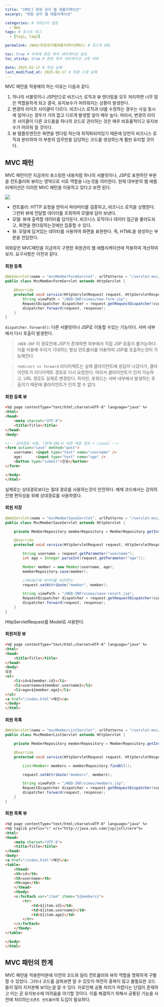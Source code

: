 ```yaml
---
title: "[MVC] 회원 관리 웹 애플리케이션"
excerpt: "회원 관리 웹 애플리케이션"

categories: # 카테고리 설정
  - Web
tags: # 포스트 태그
  - [tag1, tag2]

permalink: /Web/회원관리웹애플리케이션MVC/ # 포스트 URL

toc: true # 우측에 본문 목차 네비게이션 생성
toc_sticky: true # 본문 목차 네비게이션 고정 여부

date: 2025-02-17 # 작성 날짜
last_modified_at: 2025-02-17 # 최종 수정 날짜
---
```


MVC 패턴을 적용해야 하는 이유는 다음과 같다.

1. 하나의 서블릿이나 JSP만으로 비즈니스 로직과 뷰 렌더링을 모두 처리하면 너무 많은 역할을하게 되고 결국, 유지보수가 어려워지는 상황이 발생한다.
2. 변경의 라이프 사이클이 다르다. 비즈니스 로직과 UI를 수정하는 경우는 사실 동시에 일어나는 경우가 거의 없고 다르게 발생할 일이 매우 높다. 따라서, 변경의 라이프 사이클이 다른 코드들을 하나의 코드로 관리하는 것은 매우 비효율적이고 유지보수가 어려워 질 것이다.
3. 뷰 템플릿엔진은 화면을 렌더링 하는데 최적화되어있기 때문에 당연히 비즈니스 로직과 분리하여 이 부분의 업무만을 담당하는 코드를 생성하는게 훨씬 유리할 것이다.

## MVC 패턴
MVC 패턴이란 지금까지 포스팅한 내용처럼 하나의 서블릿이나, JSP로 표현하던 부분을 컨트롤러와 뷰라는 영억으로 서로 역할을 나눈것을 의미한다. 현재 대부분의 웹 애플리케이션은 이러한 MVC 패턴을 이용하고 있다고 보면 된다.

![](https://velog.velcdn.com/images/gwoprk/post/25698ae4-66a3-4a65-af32-5ed09c4595e2/image.png)
- 컨트롤러: HTTP 요청을 받아서 파라미터를 검증하고, 비즈니스 로직을 싱행한다. 그런뒤 뷰에 전달할 데이터를 조회하여 모델에 담아 보낸다.
- 모델: 뷰에 출력할 데이터를 담아둔다. 비즈니스 로직이나 데이터 접근을 몰라도되고, 화면을 렌더링하는것에만 집중할 수 있다.
- 뷰: 모덜에 담겨있는 데이터를 사용하여 화면을 표현한다. 즉, HTML을 생성하는 부분을 전담한다.

위와같은 MVC패턴을 지금까지 구현한 회원관리 웹 애플리케이션에 적용하여 개선하여보자. 요구사항은 이전과 같다.

#### 회원 등록
```java
@WebServlet(name = "mvcMemberFormServlet", urlPatterns = "/servlet-mvc/members/new-form")
public class MvcMemberFormServlet extends HttpServlet {

    @Override
    protected void service(HttpServletRequest request, HttpServletResponse response) throws ServletException, IOException {
        String viewPath = "/WEB-INF/views/new-form.jsp";
        RequestDispatcher dispatcher = request.getRequestDispatcher(viewPath);
        dispatcher.forward(request, response);
    }
}
```
`dispatcher.forward()`: 다른 서블릿이나 JSP로 이동할 수있는 기능이다. 서버 내부에서 다시 호출이 발생한다.

>`/WEB-INF`
> 이 경로안에 JSP가 존재하면 외부에서 직접 JSP 호출이 불가능하다. 이를 이용해 우리가 기대하는 항상 컨트롤러를 이용하여 JSP를 호출하는것이 가능해진다.

> `redirect vs forward`
> 리다이렉트는 실제 클라이언트에 응답이 나갔다가, 클라이언트가 리다이렉트 경로로 다시 요청한다. 따라서 클라이언트가 인지 가능하고, URL 경로도 실제로 변경된다. 하지만, 포워드는 서버 내부에서 발생하는 호출이기 때문에 클라이언트가 인지 할 수 없다.

#### 회원 등록 뷰
```html
<%@ page contentType="text/html;charset=UTF-8" language="java" %>
<html>
<head>
    <meta charset="UTF-8">
    <title>Title</title>
</head>
<body>

<!-- 상대경로 사용, [현재 URL이 속한 계층 경로 + /save] -->
<form action="save" method="post">
    username: <input type="text" name="username" />
    age:      <input type="text" name="age" />
    <button type="submit">전송</button>
</form>

</body>
</html>
```
실제로는 상대경로보다는 절대 경로를 사용하는것이 안전하다. 예제 코드에서는 강의의 진행 편의성을 위해 상대경로를 사용하였다.

#### 회원 저장
```java
@WebServlet(name = "mvcMemberSaveServlet", urlPatterns = "/servlet-mvc/members/save")
public class MvcMemberSaveServlet extends HttpServlet {

    private MemberRepository memberRepository = MemberRepository.getInstance();

    @Override
    protected void service(HttpServletRequest request, HttpServletResponse response) throws ServletException, IOException {

        String username = request.getParameter("username");
        int age = Integer.parseInt(request.getParameter("age"));

        Member member = new Member(username, age);
        memberRepository.save(member);

        //Model에 데이터를 보관한다.
        request.setAttribute("member", member);

        String viewPath = "/WEB-INF/views/save-result.jsp";
        RequestDispatcher dispatcher = request.getRequestDispatcher(viewPath);
        dispatcher.forward(request, response);
    }
}
```
HttpServletRequest를 Model로 사용한다.

#### 회원저장 뷰
```html
<%@ page contentType="text/html;charset=UTF-8" language="java" %>
<html>
<head>
    <title>Title</title>
</head>
<body>
성공
<ul>
    <li>id=${member.id}</li>
    <li>username=${member.username}</li>
    <li>age=${member.age}</li>
</ul>
<a href="/index.html">메인</a>
</body>
</html>
```

#### 회원 목록
```java
@WebServlet(name = "mvcMemberListServlet", urlPatterns = "/servlet-mvc/members")
public class MvcMemberListServlet extends HttpServlet {

    private MemberRepository memberRepository = MemberRepository.getInstance();

    @Override
    protected void service(HttpServletRequest request, HttpServletResponse response) throws ServletException, IOException {

        List<Member> members = memberRepository.findAll();

        request.setAttribute("members", members);

        String viewPath = "/WEB-INF/views/members.jsp";
        RequestDispatcher dispatcher = request.getRequestDispatcher(viewPath);
        dispatcher.forward(request, response);
    }
}
```

#### 회원 목록 뷰
```html
<%@ page contentType="text/html;charset=UTF-8" language="java" %>
<%@ taglib prefix="c" uri="http://java.sun.com/jsp/jstl/core"%>
<html>
<head>
    <meta charset="UTF-8">
    <title>Title</title>
</head>
<body>
<a href="/index.html">메인</a>
<table>
    <thead>
    <th>id</th>
    <th>username</th>
    <th>age</th>
    </thead>
    <tbody>
    <c:forEach var="item" items="${members}">
        <tr>
            <td>${item.id}</td>
            <td>${item.username}</td>
            <td>${item.age}</td>
        </tr>
    </c:forEach>
    </tbody>
</table>

</body>
</html>
```

## MVC 패턴의 한계
MVC 패턴을 적용한덕분에 이전의 코드와 달리 컨트롤러와 뷰의 역할을 명확하게 구별할 수 있었다.
그러나 코드를 살펴보면 알 수 있듯이 여전히 중복이 많고 불필요한 코드들이 많아 지저분해 보이는걸 알 수 있다. 이로인해 공통 처리가 어렵다는 단점이 존재하고 이는 곧 유지보수에 어려움을 야기할 것이다. 이를 해결하기 위해서 공통된 기능을 사전에 처리하는`프론트 컨트롤러`의 도입이 필요하다.



